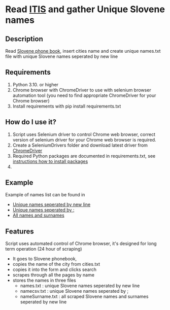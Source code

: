# Read [ITIS](https://www.itis.si/) and gather Unique Slovene names

## Description

Read [Slovene phone book](https://www.itis.si/), insert cities name and create unique names.txt file with unique Slovene names seperated by new line

## Requirements

1. Python 3.10. or higher
2. Chrome browser with ChromeDriver to use with selenium browser automation tool (you need to find appropriate ChromeDriver for your Chrome browser)
3. Install requirements with pip install requirements.txt 

## How do I use it?

1. Script uses Selenium driver to control Chrome web browser, correct version of selenium driver for your Chrome web browser is required. 
2. Create a SeleniumDrivers folder and download latest driver from [ChromeDriver](https://chromedriver.chromium.org/downloads)
3. Required Python packages are documented in requirements.txt, see [instructions how to install packages](https://learn.microsoft.com/en-us/visualstudio/python/managing-required-packages-with-requirements-txt?view=vs-2022)
4. 

## Example

Example of names list can be found in 
 - [Unique names seperated by new line](https://github.com/Baselj/UniqueSloveneNamesWebCrawler/blob/main/name.txt)
 - [Unique names seperated by ;](https://github.com/Baselj/UniqueSloveneNamesWebCrawler/blob/main/namecsv.txt)
 - [All names and surnames](https://github.com/Baselj/UniqueSloveneNamesWebCrawler/blob/main/nameSurname.txt)

## Features

Script uses automated control of Chrome browser, it's designed for long term operation (24 hour of scraping)
 - It goes to Slovene phonebook,
 - copies the name of the city from cities.txt
 - copies it into the form and clicks search
 - scrapes through all the pages by name
 - stores the names in three files
    - names.txt : unique Slovene names seperated by new line
    - namecsv.txt : unique Slovene names seperated by ;
    - nameSurname.txt : all scraped Slovene names and surnames seperated by new line
